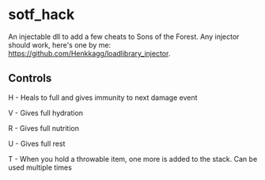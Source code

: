 # sotf_hack
An injectable dll to add a few cheats to Sons of the Forest. Any injector should work, here's one by me: https://github.com/Henkkagg/loadlibrary_injector.

## Controls

H - Heals to full and gives immunity to next damage event

V - Gives full hydration

R - Gives full nutrition

U - Gives full rest

T - When you hold a throwable item, one more is added to the stack. Can be used multiple times
